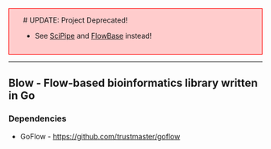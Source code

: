 <div style="border: 1px solid red; background: #ffcccc; padding: 1em 2em;">
# UPDATE: Project Deprecated!

* See [SciPipe](http://scipipe.org) and [FlowBase](http://flowbase.org) instead!
</div>

----

## Blow - Flow-based bioinformatics library written in Go

### Dependencies
- GoFlow - https://github.com/trustmaster/goflow
